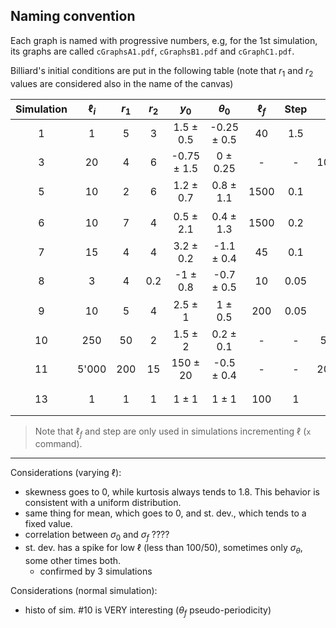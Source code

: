 ## Naming convention
Each graph is named with progressive numbers, e.g, for the 1st simulation, its graphs are called `cGraphsA1.pdf`, `cGraphsB1.pdf` and `cGraphC1.pdf`.

Billiard's initial conditions are put in the following table (note that $r_1$ and $r_2$ values are considered also in the name of the canvas)

| Simulation  | $\ell_i$ | $r_1$ | $r_2$ | $y_0$ | $\theta_0$ | $\ell_f$ | Step | N | Comment |
| :---: | :---: | :---: | :---: | :---: | :---: |:---:| :---: | :---: | :---: |
| 1  | 1 | 5 | 3 | 1.5 $\pm$ 0.5 | -0.25 $\pm$ 0.5 | 40 | 1.5 | 100'000 | General with $\alpha$ < 0 |
| 3 | 20 | 4 | 6 | -0.75 $\pm$ 1.5 | 0 $\pm$ 0.25 | - | - | 100'000'000 | - |
| 5 | 10 | 2 | 6 | 1.2 $\pm$ 0.7 | 0.8 $\pm$ 1.1 | 1500 | 0.1 | 100'000| $\alpha$ > 0 & $l_f$ very big |
| 6 | 10 | 7 | 4 | 0.5 $\pm$ 2.1 | 0.4 $\pm$ 1.3 | 1500 | 0.2 | 10'000 | $\alpha$ < 0 & $l_f$ very big |
| 7 | 15 | 4 | 4 | 3.2 $\pm$ 0.2 | -1.1 $\pm$ 0.4 | 45 | 0.1 | 20'000 | $\alpha$ = 0 |
| 8 | 3 | 4 | 0.2 | -1 $\pm$ 0.8| -0.7 $\pm$ 0.5 | 10 | 0.05 | 100'000 | $\alpha$ << 0 |
| 9 | 10 | 5 | 4 | 2.5 $\pm$ 1 | 1 $\pm$ 0.5 | 200 | 0.05 | 50'000 | $\ell_f$ $\simeq$ 150 to study $\sigma$ |
| 10 | 250 | 50 | 2 | 1.5 $\pm$ 2 | 0.2 $\pm$ 0.1 | - | - | 50'000'000 | - |
| 11 | 5'000  | 200 | 15 | 150 $\pm$ 20 | -0.5 $\pm$ 0.4 | - | - | 200'000'000 | - |
| 13 | 1 | 1 | 1 | 1 $\pm$ 1 | 1 $\pm$ 1 | 100 | 1 | 10'000 | $\alpha$ = 0 & $l_f$ very big |

> Note that $\ell_f$ and step are only used in simulations incrementing $\ell$ (`x` command).

---

Considerations (varying $\ell$):
- skewness goes to 0, while kurtosis always tends to 1.8. This behavior is consistent with a uniform distribution.
- same thing for mean, which goes to 0, and st. dev., which tends to a fixed value.
- correlation between $\sigma_0$ and $\sigma_f$ ????
- st. dev. has a spike for low $\ell$ (less than 100/50), sometimes only $\sigma_{\theta}$, some other times both.
    - confirmed by 3 simulations

Considerations (normal simulation):
- histo of sim. #10 is VERY interesting ($\theta_f$ pseudo-periodicity)

